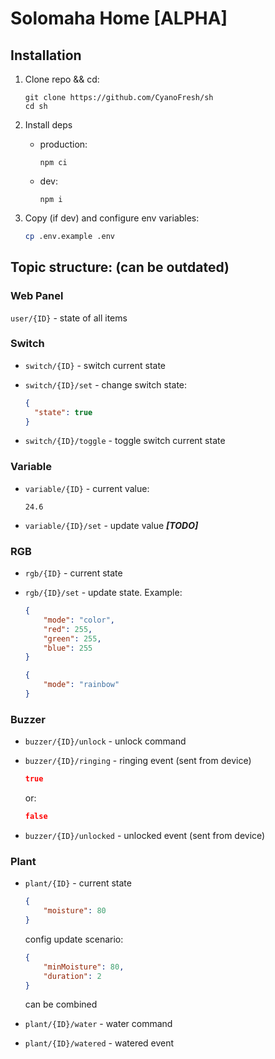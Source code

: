Solomaha Home [ALPHA]
====

## Installation

1. Clone repo && cd:

    ```
    git clone https://github.com/CyanoFresh/sh
    cd sh
    ```

2. Install deps 

    -  production:
    
        ```
        npm ci
        ```
        
    - dev:
    
        ```
        npm i
        ```
3. Copy (if dev) and configure env variables:

    ```sh
    cp .env.example .env
    ```

## Topic structure: (can be outdated)

### Web Panel

`user/{ID}` - state of all items

### Switch

- `switch/{ID}` - switch current state
- `switch/{ID}/set` - change switch state:
    
    ```json
    {
      "state": true
    }
    ```
- `switch/{ID}/toggle` - toggle switch current state

### Variable

- `variable/{ID}` - current value:

    ```
    24.6
    ```
    
- `variable/{ID}/set` - update value ***[TODO]***

### RGB

- `rgb/{ID}` - current state
- `rgb/{ID}/set` - update state. Example:
    
    ```json
    {
        "mode": "color",
        "red": 255,
        "green": 255,
        "blue": 255
    }
    ```

    ```json
    {
        "mode": "rainbow"
    }
    ```

### Buzzer
    
- `buzzer/{ID}/unlock` - unlock command
- `buzzer/{ID}/ringing` - ringing event (sent from device)
    
    ```json
    true
    ```
    or:
    ```json
    false
    ```
    
- `buzzer/{ID}/unlocked` - unlocked event (sent from device)

### Plant

- `plant/{ID}` - current state
    
    ```json
    {
        "moisture": 80
    }
    ```
    config update scenario:
    ```json
    {
        "minMoisture": 80,
        "duration": 2
    }
    ```
    can be combined
    
- `plant/{ID}/water` - water command
- `plant/{ID}/watered` - watered event

